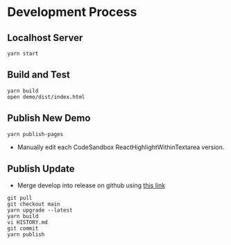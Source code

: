 # Development Process

## Localhost Server

```
yarn start
```

## Build and Test

```
yarn build
open demo/dist/index.html
```

## Publish New Demo

```
yarn publish-pages
```
* Manually edit each CodeSandbox ReactHighlightWithinTextarea version.


## Publish Update

* Merge develop into release on github using 
[this link](https://github.com/bonafideduck/react-highlight-within-textarea/pull/new/develop)

```
git pull
git checkout main
yarn upgrade --latest
yarn build
vi HISTORY.md
git commit
yarn publish
```
